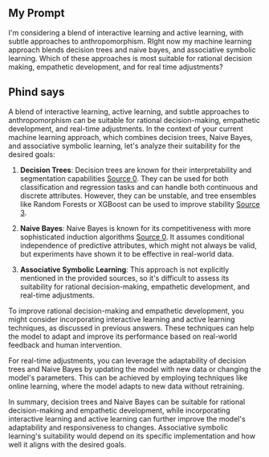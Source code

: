 ## My Prompt
I'm considering a blend of interactive learning and active learning, with subtle approaches to anthropomorphism. RIght now my machine learning approach blends decision trees and naive bayes, and associative symbolic learning. Which of these approaches is most suitable for rational decision making, empathetic development, and for real time adjustments?


## Phind says
A blend of interactive learning, active learning, and subtle approaches to anthropomorphism can be suitable for rational decision-making, empathetic development, and real-time adjustments. In the context of your current machine learning approach, which combines decision trees, Naive Bayes, and associative symbolic learning, let's analyze their suitability for the desired goals:

1. **Decision Trees**: Decision trees are known for their interpretability and segmentation capabilities [Source 0](https://www.sciencedirect.com/science/article/pii/S0950705106000712). They can be used for both classification and regression tasks and can handle both continuous and discrete attributes. However, they can be unstable, and tree ensembles like Random Forests or XGBoost can be used to improve stability [Source 3](https://www.frontiersin.org/articles/10.3389/fams.2021.598833/full).

2. **Naive Bayes**: Naive Bayes is known for its competitiveness with more sophisticated induction algorithms [Source 0](https://www.sciencedirect.com/science/article/pii/S0950705106000712). It assumes conditional independence of predictive attributes, which might not always be valid, but experiments have shown it to be effective in real-world data.

3. **Associative Symbolic Learning**: This approach is not explicitly mentioned in the provided sources, so it's difficult to assess its suitability for rational decision-making, empathetic development, and real-time adjustments.

To improve rational decision-making and empathetic development, you might consider incorporating interactive learning and active learning techniques, as discussed in previous answers. These techniques can help the model to adapt and improve its performance based on real-world feedback and human intervention.

For real-time adjustments, you can leverage the adaptability of decision trees and Naive Bayes by updating the model with new data or changing the model's parameters. This can be achieved by employing techniques like online learning, where the model adapts to new data without retraining.

In summary, decision trees and Naive Bayes can be suitable for rational decision-making and empathetic development, while incorporating interactive learning and active learning can further improve the model's adaptability and responsiveness to changes. Associative symbolic learning's suitability would depend on its specific implementation and how well it aligns with the desired goals. 
